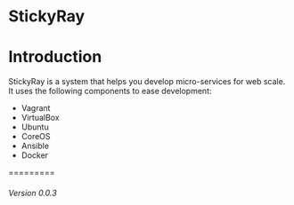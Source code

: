 StickyRay
=========

# Introduction

StickyRay is a system that helps you develop micro-services for web scale. It uses
the following components to ease development:

 + Vagrant
 + VirtualBox
 + Ubuntu
 + CoreOS
 + Ansible
 + Docker

=========
###### Version 0.0.3

